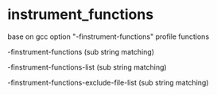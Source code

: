# instrument_functions
base on gcc option "-finstrument-functions" profile functions

-finstrument-functions (sub string matching)

-finstrument-functions-list (sub string matching)

-finstrument-functions-exclude-file-list (sub string matching)
